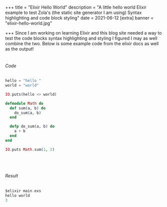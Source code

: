 +++
title = "Elixir Hello World"
description = "A little hello world Elixir example to test Zola's (the static site generator I am using) Syntax highlighting and code block styling"
date = 2021-06-12
[extra]
banner = "elixir-hello-world.jpg"

+++
Since I am working on learning Elixir and this blog site needed a way to test the code blocks syntax highlighting and styling I figured I may as well combine the two. Below is some example code from the elixir docs as well as the output! <br><br>

###### Code 
```Elixir 
hello = "hello "
world = "world"

IO.puts(hello <> world)

defmodule Math do
  def sum(a, b) do
    do_sum(a, b)
  end

  defp do_sum(a, b) do
    a + b
  end
end

IO.puts Math.sum(1, 2)

```
<br><br>

###### Result

```Elixir 
$elixir main.exs
hello world
3
```
